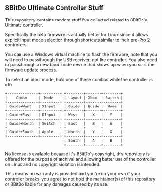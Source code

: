 ## 8BitDo Ultimate Controller Stuff

This repository contains random stuff I've collected related to 8BitDo's Ultimate controller.

Specifically the beta firmware is actually better for Linux since it allows explicit input mode selection through shortcuts similar to their pre-Pro 2 controllers:

You can use a Windows virtual machine to flash the firmware, note that you will need to passthrough the USB receiver, not the controller.
You also need to passthrough a new boot mode device that shows up when you start the firmware update process.

To select an input mode, hold one of these combos while the controller is off:
```
+--------------+---------+ +--------+-------+--------+
|    Combo     |  Mode   | | Layout | Xbox  | Switch |
+--------------+---------+ +--------+-------+--------+
| Guide+West   | XInput  | | Guide  | Guide |  Home  |
+--------------+---------+ +--------+-------+--------+
| Guide+East   | DInput  | | West   |   X   |   Y    |
+--------------+---------+ +--------+-------+--------+
| Guide+North  | Switch  | | East   |   B   |   A    |
+--------------+---------+ +--------+-------+--------+
| Guide+South  | Apple   | | North  |   Y   |   X    |
+--------------+---------+ +--------+-------+--------+
                           | South  |   A   |   B    |
                           +--------+-------+--------+
```
No license is available because it's 8BitDo's copyright, this repository is offered for the purpose of archival and allowing better use of the controller on Linux and no copyright violation is intended.

This means no warranty is provided and you're on your own if your controller breaks, you agree to not hold the maintainer(s) of this repository or 8BitDo liable for any damages caused by its use.
